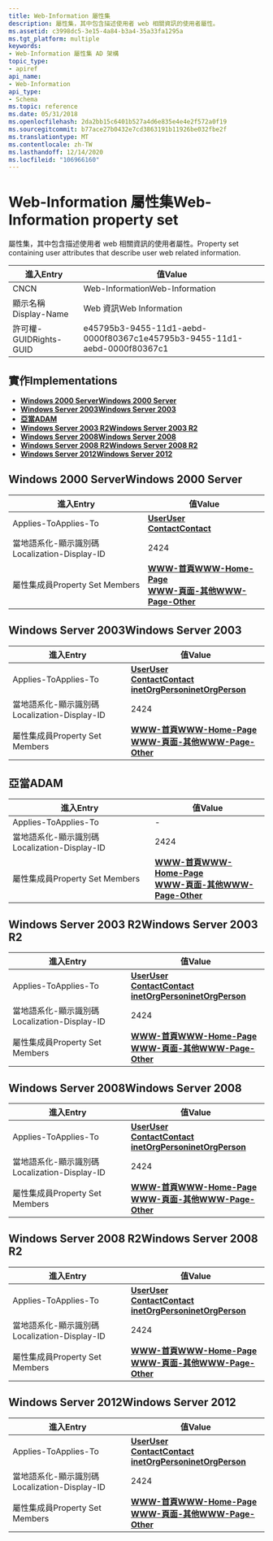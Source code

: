 ```yaml
---
title: Web-Information 屬性集
description: 屬性集，其中包含描述使用者 web 相關資訊的使用者屬性。
ms.assetid: c3998dc5-3e15-4a84-b3a4-35a33fa1295a
ms.tgt_platform: multiple
keywords:
- Web-Information 屬性集 AD 架構
topic_type:
- apiref
api_name:
- Web-Information
api_type:
- Schema
ms.topic: reference
ms.date: 05/31/2018
ms.openlocfilehash: 2da2bb15c6401b527a4d6e835e4e4e2f572a0f19
ms.sourcegitcommit: b77ace27b0432e7cd3863191b11926be032fbe2f
ms.translationtype: MT
ms.contentlocale: zh-TW
ms.lasthandoff: 12/14/2020
ms.locfileid: "106966160"
---
```

# <a name="web-information-property-set"></a><span data-ttu-id="a3b12-104">Web-Information 屬性集</span><span class="sxs-lookup"><span data-stu-id="a3b12-104">Web-Information property set</span></span>

<span data-ttu-id="a3b12-105">屬性集，其中包含描述使用者 web 相關資訊的使用者屬性。</span><span class="sxs-lookup"><span data-stu-id="a3b12-105">Property set containing user attributes that describe user web related information.</span></span>



| <span data-ttu-id="a3b12-106">進入</span><span class="sxs-lookup"><span data-stu-id="a3b12-106">Entry</span></span> | <span data-ttu-id="a3b12-107">值</span><span class="sxs-lookup"><span data-stu-id="a3b12-107">Value</span></span> |
|--------------|--------------------------------------|
| <span data-ttu-id="a3b12-108">CN</span><span class="sxs-lookup"><span data-stu-id="a3b12-108">CN</span></span>           | <span data-ttu-id="a3b12-109">Web-Information</span><span class="sxs-lookup"><span data-stu-id="a3b12-109">Web-Information</span></span>                      |
| <span data-ttu-id="a3b12-110">顯示名稱</span><span class="sxs-lookup"><span data-stu-id="a3b12-110">Display-Name</span></span> | <span data-ttu-id="a3b12-111">Web 資訊</span><span class="sxs-lookup"><span data-stu-id="a3b12-111">Web Information</span></span>                      |
| <span data-ttu-id="a3b12-112">許可權-GUID</span><span class="sxs-lookup"><span data-stu-id="a3b12-112">Rights-GUID</span></span>  | <span data-ttu-id="a3b12-113">e45795b3-9455-11d1-aebd-0000f80367c1</span><span class="sxs-lookup"><span data-stu-id="a3b12-113">e45795b3-9455-11d1-aebd-0000f80367c1</span></span> |



## <a name="implementations"></a><span data-ttu-id="a3b12-114">實作</span><span class="sxs-lookup"><span data-stu-id="a3b12-114">Implementations</span></span>

-   [<span data-ttu-id="a3b12-115">**Windows 2000 Server**</span><span class="sxs-lookup"><span data-stu-id="a3b12-115">**Windows 2000 Server**</span></span>](#windows-2000-server)
-   [<span data-ttu-id="a3b12-116">**Windows Server 2003**</span><span class="sxs-lookup"><span data-stu-id="a3b12-116">**Windows Server 2003**</span></span>](#windows-server-2003)
-   [<span data-ttu-id="a3b12-117">**亞當**</span><span class="sxs-lookup"><span data-stu-id="a3b12-117">**ADAM**</span></span>](#adam)
-   [<span data-ttu-id="a3b12-118">**Windows Server 2003 R2**</span><span class="sxs-lookup"><span data-stu-id="a3b12-118">**Windows Server 2003 R2**</span></span>](#windows-server-2003-r2)
-   [<span data-ttu-id="a3b12-119">**Windows Server 2008**</span><span class="sxs-lookup"><span data-stu-id="a3b12-119">**Windows Server 2008**</span></span>](#windows-server-2008)
-   [<span data-ttu-id="a3b12-120">**Windows Server 2008 R2**</span><span class="sxs-lookup"><span data-stu-id="a3b12-120">**Windows Server 2008 R2**</span></span>](#windows-server-2008-r2)
-   [<span data-ttu-id="a3b12-121">**Windows Server 2012**</span><span class="sxs-lookup"><span data-stu-id="a3b12-121">**Windows Server 2012**</span></span>](#windows-server-2012)

## <a name="windows-2000-server"></a><span data-ttu-id="a3b12-122">Windows 2000 Server</span><span class="sxs-lookup"><span data-stu-id="a3b12-122">Windows 2000 Server</span></span>



| <span data-ttu-id="a3b12-123">進入</span><span class="sxs-lookup"><span data-stu-id="a3b12-123">Entry</span></span> | <span data-ttu-id="a3b12-124">值</span><span class="sxs-lookup"><span data-stu-id="a3b12-124">Value</span></span> |
|-------------------------|----------------------------------------------------------------------------------------------|
| <span data-ttu-id="a3b12-125">Applies-To</span><span class="sxs-lookup"><span data-stu-id="a3b12-125">Applies-To</span></span>              | [<span data-ttu-id="a3b12-126">**User**</span><span class="sxs-lookup"><span data-stu-id="a3b12-126">**User**</span></span>](c-user.md)<br/> [<span data-ttu-id="a3b12-127">**Contact**</span><span class="sxs-lookup"><span data-stu-id="a3b12-127">**Contact**</span></span>](c-contact.md)<br/>                    |
| <span data-ttu-id="a3b12-128">當地語系化-顯示識別碼</span><span class="sxs-lookup"><span data-stu-id="a3b12-128">Localization-Display-ID</span></span> | <span data-ttu-id="a3b12-129">24</span><span class="sxs-lookup"><span data-stu-id="a3b12-129">24</span></span>                                                                                           |
| <span data-ttu-id="a3b12-130">屬性集成員</span><span class="sxs-lookup"><span data-stu-id="a3b12-130">Property Set Members</span></span>    | [<span data-ttu-id="a3b12-131">**WWW-首頁**</span><span class="sxs-lookup"><span data-stu-id="a3b12-131">**WWW-Home-Page**</span></span>](a-wwwhomepage.md)<br/> [<span data-ttu-id="a3b12-132">**WWW-頁面-其他**</span><span class="sxs-lookup"><span data-stu-id="a3b12-132">**WWW-Page-Other**</span></span>](a-url.md)<br/> |



## <a name="windows-server-2003"></a><span data-ttu-id="a3b12-133">Windows Server 2003</span><span class="sxs-lookup"><span data-stu-id="a3b12-133">Windows Server 2003</span></span>



| <span data-ttu-id="a3b12-134">進入</span><span class="sxs-lookup"><span data-stu-id="a3b12-134">Entry</span></span> | <span data-ttu-id="a3b12-135">值</span><span class="sxs-lookup"><span data-stu-id="a3b12-135">Value</span></span> |
|-------------------------|-------------------------------------------------------------------------------------------------------------------------------|
| <span data-ttu-id="a3b12-136">Applies-To</span><span class="sxs-lookup"><span data-stu-id="a3b12-136">Applies-To</span></span>              | [<span data-ttu-id="a3b12-137">**User**</span><span class="sxs-lookup"><span data-stu-id="a3b12-137">**User**</span></span>](c-user.md)<br/> [<span data-ttu-id="a3b12-138">**Contact**</span><span class="sxs-lookup"><span data-stu-id="a3b12-138">**Contact**</span></span>](c-contact.md)<br/> [<span data-ttu-id="a3b12-139">**inetOrgPerson**</span><span class="sxs-lookup"><span data-stu-id="a3b12-139">**inetOrgPerson**</span></span>](c-inetorgperson.md)<br/> |
| <span data-ttu-id="a3b12-140">當地語系化-顯示識別碼</span><span class="sxs-lookup"><span data-stu-id="a3b12-140">Localization-Display-ID</span></span> | <span data-ttu-id="a3b12-141">24</span><span class="sxs-lookup"><span data-stu-id="a3b12-141">24</span></span>                                                                                                                            |
| <span data-ttu-id="a3b12-142">屬性集成員</span><span class="sxs-lookup"><span data-stu-id="a3b12-142">Property Set Members</span></span>    | [<span data-ttu-id="a3b12-143">**WWW-首頁**</span><span class="sxs-lookup"><span data-stu-id="a3b12-143">**WWW-Home-Page**</span></span>](a-wwwhomepage.md)<br/> [<span data-ttu-id="a3b12-144">**WWW-頁面-其他**</span><span class="sxs-lookup"><span data-stu-id="a3b12-144">**WWW-Page-Other**</span></span>](a-url.md)<br/>                                  |



## <a name="adam"></a><span data-ttu-id="a3b12-145">亞當</span><span class="sxs-lookup"><span data-stu-id="a3b12-145">ADAM</span></span>



| <span data-ttu-id="a3b12-146">進入</span><span class="sxs-lookup"><span data-stu-id="a3b12-146">Entry</span></span> | <span data-ttu-id="a3b12-147">值</span><span class="sxs-lookup"><span data-stu-id="a3b12-147">Value</span></span> |
|-------------------------|----------------------------------------------------------------------------------------------|
| <span data-ttu-id="a3b12-148">Applies-To</span><span class="sxs-lookup"><span data-stu-id="a3b12-148">Applies-To</span></span>              | \-                                                                                           |
| <span data-ttu-id="a3b12-149">當地語系化-顯示識別碼</span><span class="sxs-lookup"><span data-stu-id="a3b12-149">Localization-Display-ID</span></span> | <span data-ttu-id="a3b12-150">24</span><span class="sxs-lookup"><span data-stu-id="a3b12-150">24</span></span>                                                                                           |
| <span data-ttu-id="a3b12-151">屬性集成員</span><span class="sxs-lookup"><span data-stu-id="a3b12-151">Property Set Members</span></span>    | [<span data-ttu-id="a3b12-152">**WWW-首頁**</span><span class="sxs-lookup"><span data-stu-id="a3b12-152">**WWW-Home-Page**</span></span>](a-wwwhomepage.md)<br/> [<span data-ttu-id="a3b12-153">**WWW-頁面-其他**</span><span class="sxs-lookup"><span data-stu-id="a3b12-153">**WWW-Page-Other**</span></span>](a-url.md)<br/> |



## <a name="windows-server-2003-r2"></a><span data-ttu-id="a3b12-154">Windows Server 2003 R2</span><span class="sxs-lookup"><span data-stu-id="a3b12-154">Windows Server 2003 R2</span></span>



| <span data-ttu-id="a3b12-155">進入</span><span class="sxs-lookup"><span data-stu-id="a3b12-155">Entry</span></span> | <span data-ttu-id="a3b12-156">值</span><span class="sxs-lookup"><span data-stu-id="a3b12-156">Value</span></span> |
|-------------------------|-------------------------------------------------------------------------------------------------------------------------------|
| <span data-ttu-id="a3b12-157">Applies-To</span><span class="sxs-lookup"><span data-stu-id="a3b12-157">Applies-To</span></span>              | [<span data-ttu-id="a3b12-158">**User**</span><span class="sxs-lookup"><span data-stu-id="a3b12-158">**User**</span></span>](c-user.md)<br/> [<span data-ttu-id="a3b12-159">**Contact**</span><span class="sxs-lookup"><span data-stu-id="a3b12-159">**Contact**</span></span>](c-contact.md)<br/> [<span data-ttu-id="a3b12-160">**inetOrgPerson**</span><span class="sxs-lookup"><span data-stu-id="a3b12-160">**inetOrgPerson**</span></span>](c-inetorgperson.md)<br/> |
| <span data-ttu-id="a3b12-161">當地語系化-顯示識別碼</span><span class="sxs-lookup"><span data-stu-id="a3b12-161">Localization-Display-ID</span></span> | <span data-ttu-id="a3b12-162">24</span><span class="sxs-lookup"><span data-stu-id="a3b12-162">24</span></span>                                                                                                                            |
| <span data-ttu-id="a3b12-163">屬性集成員</span><span class="sxs-lookup"><span data-stu-id="a3b12-163">Property Set Members</span></span>    | [<span data-ttu-id="a3b12-164">**WWW-首頁**</span><span class="sxs-lookup"><span data-stu-id="a3b12-164">**WWW-Home-Page**</span></span>](a-wwwhomepage.md)<br/> [<span data-ttu-id="a3b12-165">**WWW-頁面-其他**</span><span class="sxs-lookup"><span data-stu-id="a3b12-165">**WWW-Page-Other**</span></span>](a-url.md)<br/>                                  |



## <a name="windows-server-2008"></a><span data-ttu-id="a3b12-166">Windows Server 2008</span><span class="sxs-lookup"><span data-stu-id="a3b12-166">Windows Server 2008</span></span>



| <span data-ttu-id="a3b12-167">進入</span><span class="sxs-lookup"><span data-stu-id="a3b12-167">Entry</span></span> | <span data-ttu-id="a3b12-168">值</span><span class="sxs-lookup"><span data-stu-id="a3b12-168">Value</span></span> |
|-------------------------|-------------------------------------------------------------------------------------------------------------------------------|
| <span data-ttu-id="a3b12-169">Applies-To</span><span class="sxs-lookup"><span data-stu-id="a3b12-169">Applies-To</span></span>              | [<span data-ttu-id="a3b12-170">**User**</span><span class="sxs-lookup"><span data-stu-id="a3b12-170">**User**</span></span>](c-user.md)<br/> [<span data-ttu-id="a3b12-171">**Contact**</span><span class="sxs-lookup"><span data-stu-id="a3b12-171">**Contact**</span></span>](c-contact.md)<br/> [<span data-ttu-id="a3b12-172">**inetOrgPerson**</span><span class="sxs-lookup"><span data-stu-id="a3b12-172">**inetOrgPerson**</span></span>](c-inetorgperson.md)<br/> |
| <span data-ttu-id="a3b12-173">當地語系化-顯示識別碼</span><span class="sxs-lookup"><span data-stu-id="a3b12-173">Localization-Display-ID</span></span> | <span data-ttu-id="a3b12-174">24</span><span class="sxs-lookup"><span data-stu-id="a3b12-174">24</span></span>                                                                                                                            |
| <span data-ttu-id="a3b12-175">屬性集成員</span><span class="sxs-lookup"><span data-stu-id="a3b12-175">Property Set Members</span></span>    | [<span data-ttu-id="a3b12-176">**WWW-首頁**</span><span class="sxs-lookup"><span data-stu-id="a3b12-176">**WWW-Home-Page**</span></span>](a-wwwhomepage.md)<br/> [<span data-ttu-id="a3b12-177">**WWW-頁面-其他**</span><span class="sxs-lookup"><span data-stu-id="a3b12-177">**WWW-Page-Other**</span></span>](a-url.md)<br/>                                  |



## <a name="windows-server-2008-r2"></a><span data-ttu-id="a3b12-178">Windows Server 2008 R2</span><span class="sxs-lookup"><span data-stu-id="a3b12-178">Windows Server 2008 R2</span></span>



| <span data-ttu-id="a3b12-179">進入</span><span class="sxs-lookup"><span data-stu-id="a3b12-179">Entry</span></span> | <span data-ttu-id="a3b12-180">值</span><span class="sxs-lookup"><span data-stu-id="a3b12-180">Value</span></span> |
|-------------------------|-------------------------------------------------------------------------------------------------------------------------------|
| <span data-ttu-id="a3b12-181">Applies-To</span><span class="sxs-lookup"><span data-stu-id="a3b12-181">Applies-To</span></span>              | [<span data-ttu-id="a3b12-182">**User**</span><span class="sxs-lookup"><span data-stu-id="a3b12-182">**User**</span></span>](c-user.md)<br/> [<span data-ttu-id="a3b12-183">**Contact**</span><span class="sxs-lookup"><span data-stu-id="a3b12-183">**Contact**</span></span>](c-contact.md)<br/> [<span data-ttu-id="a3b12-184">**inetOrgPerson**</span><span class="sxs-lookup"><span data-stu-id="a3b12-184">**inetOrgPerson**</span></span>](c-inetorgperson.md)<br/> |
| <span data-ttu-id="a3b12-185">當地語系化-顯示識別碼</span><span class="sxs-lookup"><span data-stu-id="a3b12-185">Localization-Display-ID</span></span> | <span data-ttu-id="a3b12-186">24</span><span class="sxs-lookup"><span data-stu-id="a3b12-186">24</span></span>                                                                                                                            |
| <span data-ttu-id="a3b12-187">屬性集成員</span><span class="sxs-lookup"><span data-stu-id="a3b12-187">Property Set Members</span></span>    | [<span data-ttu-id="a3b12-188">**WWW-首頁**</span><span class="sxs-lookup"><span data-stu-id="a3b12-188">**WWW-Home-Page**</span></span>](a-wwwhomepage.md)<br/> [<span data-ttu-id="a3b12-189">**WWW-頁面-其他**</span><span class="sxs-lookup"><span data-stu-id="a3b12-189">**WWW-Page-Other**</span></span>](a-url.md)<br/>                                  |



## <a name="windows-server-2012"></a><span data-ttu-id="a3b12-190">Windows Server 2012</span><span class="sxs-lookup"><span data-stu-id="a3b12-190">Windows Server 2012</span></span>



| <span data-ttu-id="a3b12-191">進入</span><span class="sxs-lookup"><span data-stu-id="a3b12-191">Entry</span></span> | <span data-ttu-id="a3b12-192">值</span><span class="sxs-lookup"><span data-stu-id="a3b12-192">Value</span></span> |
|-------------------------|-------------------------------------------------------------------------------------------------------------------------------|
| <span data-ttu-id="a3b12-193">Applies-To</span><span class="sxs-lookup"><span data-stu-id="a3b12-193">Applies-To</span></span>              | [<span data-ttu-id="a3b12-194">**User**</span><span class="sxs-lookup"><span data-stu-id="a3b12-194">**User**</span></span>](c-user.md)<br/> [<span data-ttu-id="a3b12-195">**Contact**</span><span class="sxs-lookup"><span data-stu-id="a3b12-195">**Contact**</span></span>](c-contact.md)<br/> [<span data-ttu-id="a3b12-196">**inetOrgPerson**</span><span class="sxs-lookup"><span data-stu-id="a3b12-196">**inetOrgPerson**</span></span>](c-inetorgperson.md)<br/> |
| <span data-ttu-id="a3b12-197">當地語系化-顯示識別碼</span><span class="sxs-lookup"><span data-stu-id="a3b12-197">Localization-Display-ID</span></span> | <span data-ttu-id="a3b12-198">24</span><span class="sxs-lookup"><span data-stu-id="a3b12-198">24</span></span>                                                                                                                            |
| <span data-ttu-id="a3b12-199">屬性集成員</span><span class="sxs-lookup"><span data-stu-id="a3b12-199">Property Set Members</span></span>    | [<span data-ttu-id="a3b12-200">**WWW-首頁**</span><span class="sxs-lookup"><span data-stu-id="a3b12-200">**WWW-Home-Page**</span></span>](a-wwwhomepage.md)<br/> [<span data-ttu-id="a3b12-201">**WWW-頁面-其他**</span><span class="sxs-lookup"><span data-stu-id="a3b12-201">**WWW-Page-Other**</span></span>](a-url.md)<br/>                                  |



 

 





